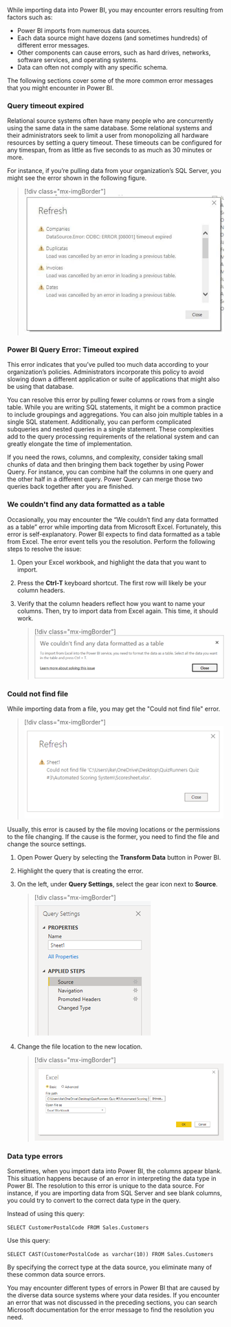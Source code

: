 While importing data into Power BI, you may encounter errors resulting from factors such as:

- Power BI imports from numerous data sources.
- Each data source might have dozens (and sometimes hundreds) of different error messages.
- Other components can cause errors, such as hard drives, networks, software services, and operating systems.
- Data can often not comply with any specific schema.

The following sections cover some of the more common error messages that you might encounter in Power BI.

### Query timeout expired

Relational source systems often have many people who are concurrently using the same data in the same database. Some relational systems and their administrators seek to limit a user from monopolizing all hardware resources by setting a query timeout. These timeouts can be configured for any timespan, from as little as five seconds to as much as 30 minutes or more.

For instance, if you’re pulling data from your organization’s SQL Server, you might see the error shown in the following figure.

> [!div class="mx-imgBorder"]
> [![Screenshot of the data import errors for query timeout.](../media/9-data-import-query-timeout-ss.png)](../media/9-data-import-query-timeout-ss.png#lightbox)

### Power BI Query Error: Timeout expired

This error indicates that you’ve pulled too much data according to your organization’s policies. Administrators incorporate this policy to avoid slowing down a different application or suite of applications that might also be using that database.

You can resolve this error by pulling fewer columns or rows from a single table. While you are writing SQL statements, it might be a common practice to include groupings and aggregations. You can also join multiple tables in a single SQL statement. Additionally, you can perform complicated subqueries and nested queries in a single statement. These complexities add to the query processing requirements of the relational system and can greatly elongate the time of implementation.

If you need the rows, columns, and complexity, consider taking small chunks of data and then bringing them back together by using Power Query. For instance, you can combine half the columns in one query and the other half in a different query. Power Query can merge those two queries back together after you are finished.

### We couldn't find any data formatted as a table

Occasionally, you may encounter the “We couldn’t find any data formatted as a table” error while importing data from Microsoft Excel. Fortunately, this error is self-explanatory. Power BI expects to find data formatted as a table from Excel. The error event tells you the resolution. Perform the following steps to resolve the issue:

1. Open your Excel workbook, and highlight the data that you want to import.
1. Press the **Ctrl-T** keyboard shortcut. The first row will likely be your column headers.
1. Verify that the column headers reflect how you want to name your columns. Then, try to import data from Excel again. This time, it should work.

    > [!div class="mx-imgBorder"]
    > [![Screenshot of the Power B I Excel error: We couldn't find any data formatted as a table.](../media/9-format-as-table-excel-ss.png)](../media/9-format-as-table-excel-ss.png#lightbox)

### Could not find file

While importing data from a file, you may get the "Could not find file" error.

> [!div class="mx-imgBorder"]
> [![Screenshot of the Could not find file error screen.](../media/9-file-location-ss.png)](../media/9-file-location-ss.png#lightbox)

Usually, this error is caused by the file moving locations or the permissions to the file changing. If the cause is the former, you need to find the file and change the source settings.

1. Open Power Query by selecting the **Transform Data** button in Power BI.
1. Highlight the query that is creating the error.
1. On the left, under **Query Settings**, select the gear icon next to **Source**.

    > [!div class="mx-imgBorder"]
    > [![Screenshot of the query settings pane with Source selected under Applied Steps.](../media/9-query-changes-ss.png)](../media/9-query-changes-ss.png#lightbox)

1. Change the file location to the new location.  

    > [!div class="mx-imgBorder"]
    > [![Screenshot of the file location settings pane.](../media/9-file-location-new-location-ss.png)](../media/9-file-location-new-location-ss.png#lightbox)

### Data type errors

Sometimes, when you import data into Power BI, the columns appear blank. This situation happens because of an error in interpreting the data type in Power BI. The resolution to this error is unique to the data source. For instance, if you are importing data from SQL Server and see blank columns, you could try to convert to the correct data type in the query.

Instead of using this query:

```SELECT CustomerPostalCode FROM Sales.Customers```

Use this query:

```SELECT CAST(CustomerPostalCode as varchar(10)) FROM Sales.Customers```

By specifying the correct type at the data source, you eliminate many of these common data source errors.

You may encounter different types of errors in Power BI that are caused by the diverse data source systems where your data resides. If you encounter an error that was not discussed in the preceding sections, you can search Microsoft documentation for the error message to find the resolution you need.
